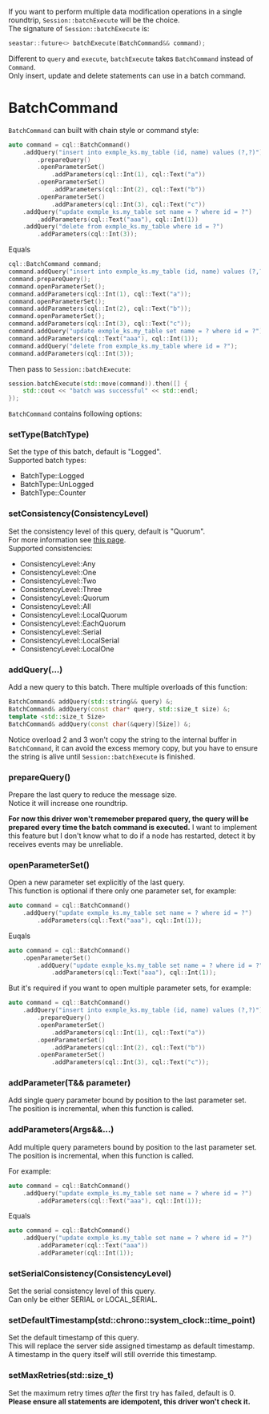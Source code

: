 If you want to perform multiple data modification operations in a single roundtrip, `Session::batchExecute` will be the choice.<br/>
The signature of `Session::batchExecute` is:

``` c++
seastar::future<> batchExecute(BatchCommand&& command);
```

Different to `query` and `execute`, `batchExecute` takes `BatchCommand` instead of `Command`.<br/>
Only insert, update and delete statements can use in a batch command.<br/>

# BatchCommand

`BatchCommand` can built with chain style or command style:

``` c++
auto command = cql::BatchCommand()
	.addQuery("insert into exmple_ks.my_table (id, name) values (?,?)")
		.prepareQuery()
		.openParameterSet()
			.addParameters(cql::Int(1), cql::Text("a"))
		.openParameterSet()
			.addParameters(cql::Int(2), cql::Text("b"))
		.openParameterSet()
			.addParameters(cql::Int(3), cql::Text("c"))
	.addQuery("update exmple_ks.my_table set name = ? where id = ?")
		.addParameters(cql::Text("aaa"), cql::Int(1))
	.addQuery("delete from exmple_ks.my_table where id = ?")
		.addParameters(cql::Int(3));
```

Equals

``` c++
cql::BatchCommand command;
command.addQuery("insert into exmple_ks.my_table (id, name) values (?,?)")
command.prepareQuery();
command.openParameterSet();
command.addParameters(cql::Int(1), cql::Text("a"));
command.openParameterSet();
command.addParameters(cql::Int(2), cql::Text("b"));
command.openParameterSet();
command.addParameters(cql::Int(3), cql::Text("c"));
command.addQuery("update exmple_ks.my_table set name = ? where id = ?");
command.addParameters(cql::Text("aaa"), cql::Int(1));
command.addQuery("delete from exmple_ks.my_table where id = ?");
command.addParameters(cql::Int(3));
```

Then pass to `Session::batchExecute`:

``` c++
session.batchExecute(std::move(command)).then([] {
	std::cout << "batch was successful" << std::endl;
});
```

`BatchCommand` contains following options:

### setType(BatchType)

Set the type of this batch, default is "Logged".<br/>
Supported batch types:<br/>

- BatchType::Logged
- BatchType::UnLogged
- BatchType::Counter

### setConsistency(ConsistencyLevel)

Set the consistency level of this query, default is "Quorum".<br/>
For more information see [this page](https://docs.datastax.com/en/cassandra/2.1/cassandra/dml/dml_config_consistency_c.html).<br/>
Supported consistencies:<br/>

- ConsistencyLevel::Any
- ConsistencyLevel::One
- ConsistencyLevel::Two
- ConsistencyLevel::Three
- ConsistencyLevel::Quorum
- ConsistencyLevel::All
- ConsistencyLevel::LocalQuorum
- ConsistencyLevel::EachQuorum
- ConsistencyLevel::Serial
- ConsistencyLevel::LocalSerial
- ConsistencyLevel::LocalOne

### addQuery(...)

Add a new query to this batch.
There multiple overloads of this function:

``` c++
BatchCommand& addQuery(std::string&& query) &;
BatchCommand& addQuery(const char* query, std::size_t size) &;
template <std::size_t Size>
BatchCommand& addQuery(const char(&query)[Size]) &;
```

Notice overload 2 and 3 won't copy the string to the internal buffer in `BatchCommand`,
it can avoid the excess memory copy,
but you have to ensure the string is alive until `Session::batchExecute` is finished.

### prepareQuery()

Prepare the last query to reduce the message size.<br/>
Notice it will increase one roundtrip.<br/>

**For now this driver won't rememeber prepared query, the query will be prepared every time the batch command is executed.**
I want to implement this feature but I don't know what to do if a node has restarted, detect it by receives events may be unreliable.

### openParameterSet()

Open a new parameter set explicitly of the last query.<br/>
This function is optional if there only one parameter set, for example:<br/>

``` c++
auto command = cql::BatchCommand()
	.addQuery("update exmple_ks.my_table set name = ? where id = ?")
		.addParameters(cql::Text("aaa"), cql::Int(1));
```

Euqals

``` c++
auto command = cql::BatchCommand()
	.openParameterSet()
		.addQuery("update exmple_ks.my_table set name = ? where id = ?")
			.addParameters(cql::Text("aaa"), cql::Int(1));
```

But it's required if you want to open multiple parameter sets, for example:

``` c++
auto command = cql::BatchCommand()
	.addQuery("insert into exmple_ks.my_table (id, name) values (?,?)")
		.prepareQuery()
		.openParameterSet()
			.addParameters(cql::Int(1), cql::Text("a"))
		.openParameterSet()
			.addParameters(cql::Int(2), cql::Text("b"))
		.openParameterSet()
			.addParameters(cql::Int(3), cql::Text("c"));
```

### addParameter(T&& parameter)

Add single query parameter bound by position to the last parameter set.<br/>
The position is incremental, when this function is called.<br/>

### addParameters(Args&&...)

Add multiple query parameters bound by position to the last parameter set.<br/>
The position is incremental, when this function is called.<br/>

For example:

``` c++
auto command = cql::BatchCommand()
	.addQuery("update exmple_ks.my_table set name = ? where id = ?")
		.addParameters(cql::Text("aaa"), cql::Int(1));
```

Equals

``` c++
auto command = cql::BatchCommand()
	.addQuery("update exmple_ks.my_table set name = ? where id = ?")
		.addParameter(cql::Text("aaa"))
		.addParameter(cql::Int(1));
```

### setSerialConsistency(ConsistencyLevel)

Set the serial consistency level of this query.<br/>
Can only be either SERIAL or LOCAL_SERIAL.<br/>

### setDefaultTimestamp(std::chrono::system_clock::time_point)

Set the default timestamp of this query.<br/>
This will replace the server side assigned timestamp as default timestamp.<br/>
A timestamp in the query itself will still override this timestamp.<br/>

### setMaxRetries(std::size_t)

Set the maximum retry times *after* the first try has failed, default is 0.<br/>
**Please ensure all statements are idempotent, this driver won't check it.**<br/>

